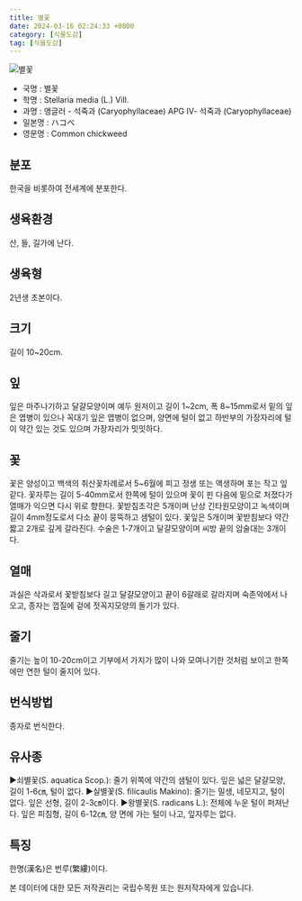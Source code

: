 ```yaml
---
title: 별꽃
date: 2024-03-16 02:24:33 +0800
category: [식물도감]
tag: [식물도감]
---
```




![별꽃](/fileUpload/plants/basic/Caryophyllaceae/Stellaria/10283/1_th2.JPG)
- 국명 : 별꽃
- 학명 : Stellaria media (L.) Vill.
- 과명 : 앵글러 - 석죽과 (Caryophyllaceae) APG Ⅳ- 석죽과 (Caryophyllaceae)
- 일본명 : ハコベ
- 영문명 : Common chickweed


## 분포
한국을 비롯하여 전세계에 분포한다.
## 생육환경
산, 들, 길가에 난다.
## 생육형
2년생 초본이다.
## 크기
길이 10~20cm.
## 잎
잎은 마주나기하고 달걀모양이며 예두 원저이고 길이 1~2cm, 폭 8~15mm로서 밑의 잎은 엽병이 있으나 꼭대기 잎은 엽병이 없으며, 양면에 털이 없고 하반부의 가장자리에 털이 약간 있는 것도 있으며 가장자리가 밋밋하다.
## 꽃
꽃은 양성이고 백색의 취산꽃차례로서 5~6월에 피고 정생 또는 액생하며 포는 작고 잎같다. 꽃자루는 길이 5-40mm로서 한쪽에 털이 있으며 꽃이 핀 다음에 밑으로 처졌다가 열매가 익으면 다시 위로 향한다. 꽃받침조각은 5개이며 난상 긴타원모양이고 녹색이며 길이 4mm정도로서 다소 끝이 뭉뚝하고 샘털이 있다. 꽃잎은 5개이며 꽃받침보다 약간 짧고 2개로 깊게 갈라진다. 수술은 1-7개이고 달걀모양이며 씨방 끝의 암술대는 3개이다.
## 열매
과실은 삭과로서 꽃받침보다 길고  달걀모양이고 끝이 6갈래로 갈라지며 숙존악에서 나오고, 종자는 껍질에 겉에 젓꼭지모양의 돌기가 있다.
## 줄기
줄기는 높이 10-20cm이고 기부에서 가지가 많이 나와 모여나기한 것처럼 보이고 한쪽에만 연한 털이 줄지어 있다.
## 번식방법
종자로 번식한다.
## 유사종
▶쇠별꽃(S. aquatica Scop.): 줄기 위쪽에 약간의 샘털이 있다. 잎은 넓은 달걀모양, 길이 1-6㎝, 털이 없다. ▶실별꽃(S. filicaulis Makino): 줄기는 밀생, 네모지고, 털이 없다. 잎은 선형, 길이 2-3㎝이다. ▶왕별꽃(S. radicans L.): 전체에 누운 털이 퍼져난다. 잎은 피침형, 길이 6-12㎝, 양 면에 가는 털이 나고, 잎자루는 없다.
## 특징
한명(漢名)은 번루(繁縷)이다.






본 데이터에 대한 모든 저작권리는 국립수목원 또는 원저작자에게 있습니다.
